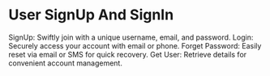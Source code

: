 # User SignUp And SignIn
SignUp: Swiftly join with a unique username, email, and password.  Login: Securely access your account with email or phone.  Forget Password: Easily reset via email or SMS for quick recovery.  Get User: Retrieve details for convenient account management.
